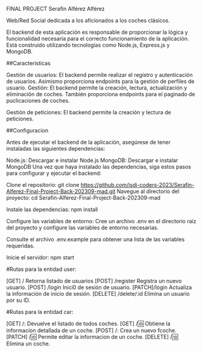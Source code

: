 FINAL PROJECT Serafín Alférez Alférez

Web/Red Social dedicada a los aficionados a los coches clásicos.

El backend de esta aplicación es responsable de proporcionar la lógica y funcionalidad necesaria para el correcto funcionamiento de la aplicación. Está construido utilizando tecnologías como Node.js, Express.js y MongoDB.

##Caracteristicas

Gestión de usuarios: El backend permite realizar el registro y autenticación de usuarios. Asimismo proporciona endpoints para la gestión de perfiles de usuario.
Gestión: El backend permite la creación, lectura, actualización y eliminación de coches. También proporciona endpoints para el paginado de puclicaciones de coches.

Gestión de peticiones: El backend permite la creación y lectura de peticiones.

##Configuracion

Antes de ejecutar el backend de la aplicación, asegúrese de tener instaladas las siguientes dependencias:

Node.js: Descargar e instalar Node.js
MongoDB: Descargar e instalar MongoDB
Una vez que haya instalado las dependencias, siga estos pasos para configurar y ejecutar el backend:

Clone el repositorio: git clone https://github.com/isdi-coders-2023/Serafin-Alferez-Final-Project-Back-202309-mad.git
Navegue al directorio del proyecto: cd Serafin-Alferez-Final-Project-Back-202309-mad

Instale las dependencias: npm install

Configure las variables de entorno: Cree un archivo .env en el directorio raíz del proyecto y configure las variables de entorno necesarias. 

Consulte el archivo .env.example para obtener una lista de las variables requeridas.

Inicie el servidor: npm start

#Rutas para la entidad user:

[GET] /  Retorna listado de usuarios
[POST] /register    Registra un nuevo usuario.
[POST] /login  Inici0 de sesión de usuario.
[PATCH]/login   Actualiza la información de inicio de sesión.
[DELETE] /delete/:id   Elimina un usuario por su ID.

#Rutas para la entidad car:

[GET] /: Devuelve el listado de todos coches.
[GET] /:id: Obtiene la informacion detallada de un coche.
[POST] /: Crea un nuevo fcoche.
[PATCH] /:id: Permite editar la informacion de un coche.
[DELETE] /:id: Elimina un coche.
